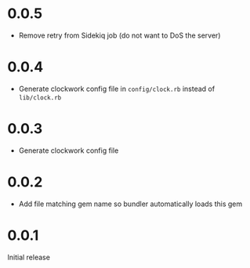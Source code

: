 # 0.0.5

- Remove retry from Sidekiq job (do not want to DoS the server)

# 0.0.4

- Generate clockwork config file in `config/clock.rb` instead of `lib/clock.rb`

# 0.0.3

- Generate clockwork config file

# 0.0.2

- Add file matching gem name so bundler automatically loads this gem

# 0.0.1

Initial release
